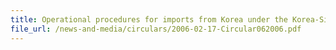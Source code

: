 ```yaml
---
title: Operational procedures for imports from Korea under the Korea-Singapore Free Trade Agreement (KSFTA)
file_url: /news-and-media/circulars/2006-02-17-Circular062006.pdf
---
```


